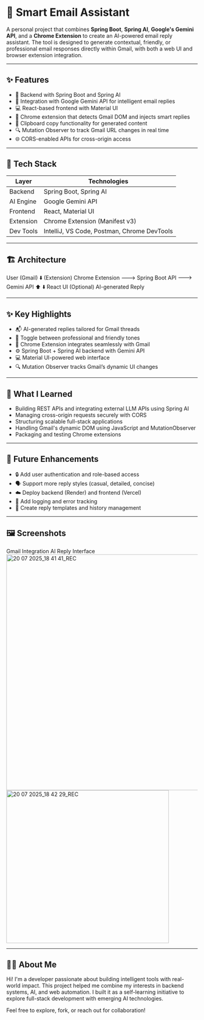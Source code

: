 # 📧 Smart Email Assistant

A personal project that combines **Spring Boot**, **Spring AI**, **Google's Gemini API**, and a **Chrome Extension** to create an AI-powered email reply assistant. The tool is designed to generate contextual, friendly, or professional email responses directly within Gmail, with both a web UI and browser extension integration.

---

## ✨ Features

- 🔐 Backend with Spring Boot and Spring AI
- 📡 Integration with Google Gemini API for intelligent email replies
- 💻 React-based frontend with Material UI
- 🧩 Chrome extension that detects Gmail DOM and injects smart replies
- 🧠 Clipboard copy functionality for generated content
- 🔍 Mutation Observer to track Gmail URL changes in real time
- 🌐 CORS-enabled APIs for cross-origin access

---

## 🧰 Tech Stack

| Layer        | Technologies                        |
|-------------|-------------------------------------|
| Backend      | Spring Boot, Spring AI              |
| AI Engine    | Google Gemini API                   |
| Frontend     | React, Material UI                  |
| Extension    | Chrome Extension (Manifest v3)      |
| Dev Tools    | IntelliJ, VS Code, Postman, Chrome DevTools |

---

## 🏗️ Architecture

User (Gmail) 
   ⬇️ (Extension)
Chrome Extension ———> Spring Boot API ———> Gemini API
        ⬆️                            ⬇️
     React UI (Optional)         AI-generated Reply

---

## ✨ Key Highlights

- 📬 AI-generated replies tailored for Gmail threads
- 🧠 Toggle between professional and friendly tones
- 🧩 Chrome Extension integrates seamlessly with Gmail
- ⚙️ Spring Boot + Spring AI backend with Gemini API
- 💻 Material UI-powered web interface
- 🔍 Mutation Observer tracks Gmail’s dynamic UI changes

---

## 🧠 What I Learned

- Building REST APIs and integrating external LLM APIs using Spring AI
- Managing cross-origin requests securely with CORS
- Structuring scalable full-stack applications
- Handling Gmail's dynamic DOM using JavaScript and MutationObserver
- Packaging and testing Chrome extensions

---

## 🚧 Future Enhancements

- 🔒 Add user authentication and role-based access
- 🗣️ Support more reply styles (casual, detailed, concise)
- ☁️ Deploy backend (Render) and frontend (Vercel)
- 📝 Add logging and error tracking
- 📜 Create reply templates and history management

---

## 🖼️ Screenshots

Gmail Integration	AI Reply Interface
<img width="799" height="620" alt="20 07 2025_18 41 41_REC" src="https://github.com/user-attachments/assets/5d6662d2-48ce-44a6-a0ca-c2c076022432" />
<img width="428" height="402" alt="20 07 2025_18 42 29_REC" src="https://github.com/user-attachments/assets/8ffd74f2-685b-42ad-a6bd-beb57437a18b" />

---

## 🙋‍♀️ About Me
Hi! I'm a developer passionate about building intelligent tools with real-world impact. This project helped me combine my interests in backend systems, AI, and web automation. I built it as a self-learning initiative to explore full-stack development with emerging AI technologies.

Feel free to explore, fork, or reach out for collaboration!
